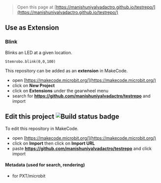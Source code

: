 
> Open this page at [https://manishuniyalvadactro.github.io/testrepo/](https://manishuniyalvadactro.github.io/testrepo/)

## Use as Extension
### Blink 
Blinks an LED at a given location.
```blocks
Stemrobo.blink(0,0,100)
```
This repository can be added as an **extension** in MakeCode.

* open [https://makecode.microbit.org/](https://makecode.microbit.org/)
* click on **New Project**
* click on **Extensions** under the gearwheel menu
* search for **https://github.com/manishuniyalvadactro/testrepo** and import

## Edit this project ![Build status badge](https://github.com/manishuniyalvadactro/testrepo/workflows/MakeCode/badge.svg)

To edit this repository in MakeCode.

* open [https://makecode.microbit.org/](https://makecode.microbit.org/)
* click on **Import** then click on **Import URL**
* paste **https://github.com/manishuniyalvadactro/testrepo** and click import



#### Metadata (used for search, rendering)

* for PXT/microbit
<script src="https://makecode.com/gh-pages-embed.js"></script><script>makeCodeRender("{{ site.makecode.home_url }}", "{{ site.github.owner_name }}/{{ site.github.repository_name }}");</script>
